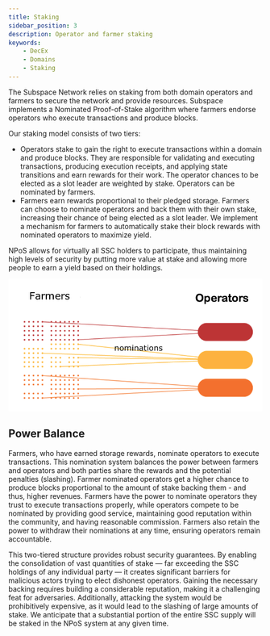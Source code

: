 ```yaml
---
title: Staking
sidebar_position: 3
description: Operator and farmer staking 
keywords:
    - DecEx
    - Domains
    - Staking
---
```

The Subspace Network relies on staking from both domain operators and farmers to secure the network and provide resources. Subspace implements a Nominated Proof-of-Stake algorithm where farmers endorse operators who execute transactions and produce blocks.

Our staking model consists of two tiers:
- Operators stake to gain the right to execute transactions within a domain and produce blocks. They are responsible for validating and executing transactions, producing execution receipts, and applying state transitions and earn rewards for their work. The operator chances to be elected as a slot leader are weighted by stake. Operators can be nominated by farmers.
- Farmers earn rewards proportional to their pledged storage. Farmers can choose to nominate operators and back them with their own stake, increasing their chance of being elected as a slot leader. We implement a mechanism for farmers to automatically stake their block rewards with nominated operators to maximize yield.

NPoS allows for virtually all SSC holders to participate, thus maintaining high levels of security by putting more value at stake and allowing more people to earn a yield based on their holdings.

![Nomination](../../src/Images/Nomination.png)

## Power Balance 

Farmers, who have earned storage rewards, nominate operators to execute transactions. This nomination system balances the power between farmers and operators and both parties share the rewards and the potential penalties (slashing). Farmer nominated operators get a higher chance to produce blocks proportional to the amount of stake backing them - and thus, higher revenues. Farmers have the power to nominate operators they trust to execute transactions properly, while operators compete to be nominated by providing good service, maintaining good reputation within the community, and having reasonable commission. 
Farmers also retain the power to withdraw their nominations at any time, ensuring operators remain accountable.

This two-tiered structure provides robust security guarantees. By enabling the consolidation of vast quantities of stake — far exceeding the SSC holdings of any individual party — it creates significant barriers for malicious actors trying to elect dishonest operators. Gaining the necessary backing requires building a considerable reputation, making it a challenging feat for adversaries. Additionally, attacking the system would be prohibitively expensive, as it would lead to the slashing of large amounts of stake. We anticipate that a substantial portion of the entire SSC supply will be staked in the NPoS system at any given time.




 

